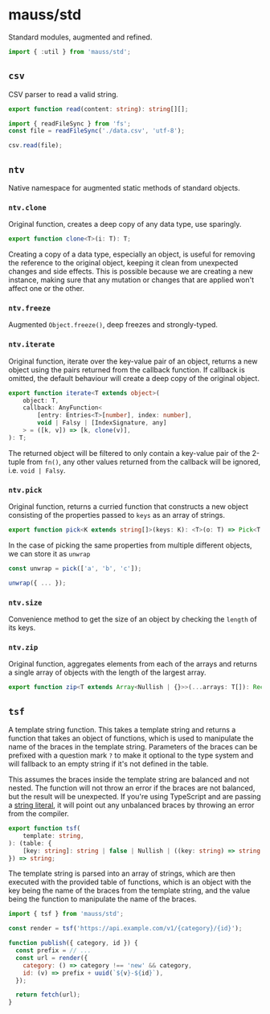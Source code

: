 # mauss/std

Standard modules, augmented and refined.

```javascript
import { :util } from 'mauss/std';
```

## `csv`

CSV parser to read a valid string.

```typescript
export function read(content: string): string[][];
```

```javascript
import { readFileSync } from 'fs';
const file = readFileSync('./data.csv', 'utf-8');

csv.read(file);
```

## `ntv`

Native namespace for augmented static methods of standard objects.

### `ntv.clone`

Original function, creates a deep copy of any data type, use sparingly.

```typescript
export function clone<T>(i: T): T;
```

Creating a copy of a data type, especially an object, is useful for removing the reference to the original object, keeping it clean from unexpected changes and side effects. This is possible because we are creating a new instance, making sure that any mutation or changes that are applied won't affect one or the other.

### `ntv.freeze`

Augmented `Object.freeze()`, deep freezes and strongly-typed.

### `ntv.iterate`

Original function, iterate over the key-value pair of an object, returns a new object using the pairs returned from the callback function. If callback is omitted, the default behaviour will create a deep copy of the original object.

```typescript
export function iterate<T extends object>(
	object: T,
	callback: AnyFunction<
		[entry: Entries<T>[number], index: number],
		void | Falsy | [IndexSignature, any]
	> = ([k, v]) => [k, clone(v)],
): T;
```

The returned object will be filtered to only contain a key-value pair of the 2-tuple from `fn()`, any other values returned from the callback will be ignored, i.e. `void | Falsy`.

### `ntv.pick`

Original function, returns a curried function that constructs a new object consisting of the properties passed to `keys` as an array of strings.

```typescript
export function pick<K extends string[]>(keys: K): <T>(o: T) => Pick<T, K[number]>;
```

In the case of picking the same properties from multiple different objects, we can store it as `unwrap`

```typescript
const unwrap = pick(['a', 'b', 'c']);

unwrap({ ... });
```

### `ntv.size`

Convenience method to get the size of an object by checking the `length` of its keys.

### `ntv.zip`

Original function, aggregates elements from each of the arrays and returns a single array of objects with the length of the largest array.

```typescript
export function zip<T extends Array<Nullish | {}>>(...arrays: T[]): Record<IndexSignature, any>[];
```

## `tsf`

A template string function. This takes a template string and returns a function that takes an object of functions, which is used to manipulate the name of the braces in the template string. Parameters of the braces can be prefixed with a question mark `?` to make it optional to the type system and will fallback to an empty string if it's not defined in the table.

<!-- , and a colon `:` to specify a default value. -->

This assumes the braces inside the template string are balanced and not nested. The function will not throw an error if the braces are not balanced, but the result will be unexpected. If you're using TypeScript and are passing a [string literal](https://www.typescriptlang.org/docs/handbook/2/everyday-types.html#literal-types), it will point out any unbalanced braces by throwing an error from the compiler.

```typescript
export function tsf(
	template: string,
): (table: {
	[key: string]: string | false | Nullish | ((key: string) => string | false | Nullish);
}) => string;
```

The template string is parsed into an array of strings, which are then executed with the provided table of functions, which is an object with the key being the name of the braces from the template string, and the value being the function to manipulate the name of the braces.

```javascript
import { tsf } from 'mauss/std';

const render = tsf('https://api.example.com/v1/{category}/{id}');

function publish({ category, id }) {
  const prefix = // ...
  const url = render({
    category: () => category !== 'new' && category,
    id: (v) => prefix + uuid(`${v}-${id}`),
  });

  return fetch(url);
}
```
